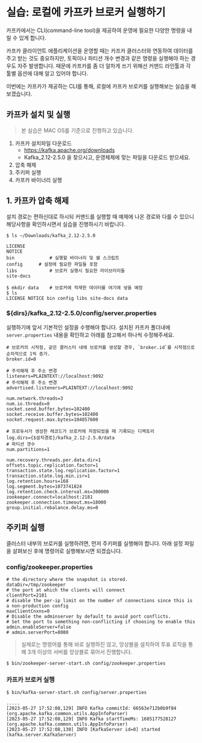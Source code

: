 # 실습: 로컬에 카프카 브로커 실행하기

카프카에서는 CLI(command-line tool)을 제공하여 운영에 필요한 다양한 명령을 내릴 수 있게 합니다.

카프카 클라이언트 애플리케이션을 운영할 때는 카프카 클러스터와 연동하여 데이터를 주고 받는 것도 중요하지만, 토픽이나 파티션 개수 변경과 같은 명령을 실행해야 하는 경우도 자주 발생합니다. 때문에 카프카를 좀 더 알차게 쓰기 위해선 커맨드 라인툴과 각 툴별 옵션에 대해 알고 있어야 합니다.

이번에는 카프카가 제공하는 CLI를 통해, 로컬에 카프카 브로커를 실행해보는 실습을 해보겠습니다.

## 카프카 설치 및 실행

> 본 실습은 MAC OS를 기준으로 진행하고 있습니다.

1. 카프카 설치파일 다운로드
   - https://kafka.apache.org/downloads
   - Kafka_2.12-2.5.0 을 찾으시고, 운영체제에 맞는 파일을 다운로드 받으세요.
2. 압축 해제
3. 주키퍼 실행
4. 카프카 바이너리 실행

## 1. 카프카 압축 해제

설치 경로는 편하신대로 하시되 커맨드를 실행할 때 예제에 나온 경로와 다를 수 있으니 해당사항을 확인하시면서 실습을 진행하시기 바랍니다.

```shell
$ ls ~/Downloads/kafka_2.12-2.5.0

LICENSE
NOTICE
bin 			# 실행할 바이너리 및 쉘 스크립트
config 		# 설정에 필요한 파일들 포함 
libs 			# 브로커 실행시 필요한 라이브러리들
site-docs

$ mkdir data	# 브로커에 적재한 데이터를 여기에 넣을 예정
$ ls
LICENSE NOTICE bin config libs site-docs data
```

### ${dirs}/kafka_2.12-2.5.0/config/server.properties

실행하기에 앞서 기본적인 설정을 수행해야 합니다. 설치된 카프카 폴더내에 `server.properties` 내용을 확인하고 아래를 참고해서 하나씩 수정해주세요.

```properties
# 브로커의 시작점, 같은 클러스터 내에 브로커를 생성할 경우, `broker.id`를 시작점으로 순차적으로 1씩 증가.
broker.id=0

# 주석해제 후 주소 변경
listeners=PLAINTEXT://localhost:9092
# 주석해제 후 주소 변경
advertised.listeners=PLAINTEXT://localhost:9092

num.network.threads=3
num.io.threads=8
socket.send.buffer.bytes=102400
socket.receive.buffer.bytes=102400
socket.request.max.bytes=104857600

# 프로듀서가 생성한 레코드가 브로커에 저장되었을 때 기록되는 디렉토리
log.dirs={$설치경로}/kafka_2.12-2.5.0/data
# 파티션 갯수
num.partitions=1

num.recovery.threads.per.data.dir=1
offsets.topic.replication.factor=1
transaction.state.log.replication.factor=1
transaction.state.log.min.isr=1
log.retention.hours=168
log.segment.bytes=1073741824
log.retention.check.interval.ms=300000
zookeeper.connect=localhost:2181
zookeeper.connection.timeout.ms=18000
group.initial.rebalance.delay.ms=0

```

## 주키퍼 실행

클러스터 내부의 브로커를 실행하려면, 먼저 주키퍼를 실행해야 합니다. 아래 설정 파일을 살펴보신 후에 명령어로 실행해보시면 되겠습니다.

### config/zookeeper.properties

```properties
# the directory where the snapshot is stored.
dataDir=/tmp/zookeeper
# the port at which the clients will connect
clientPort=2181
# disable the per-ip limit on the number of connections since this is a non-production config
maxClientCnxns=0
# Disable the adminserver by default to avoid port conflicts.
# Set the port to something non-conflicting if choosing to enable this
admin.enableServer=false
# admin.serverPort=8080
```

> 실제로는 명령어를 통해 바로 실행하진 않고, 앙상블을 설치하여 투표 로직을 통해 3개 이상의 서버를 앙상블로 묶어서 진행합니다.

```shell
$ bin/zookeeper-server-start.sh config/zookeeper.properties
```

### 카프카 브로커 실행

```shell
$ bin/kafka-server-start.sh config/server.properties

.....
[2023-05-27 17:52:08,129] INFO Kafka commitId: 66563e712b0b9f84 (org.apache.kafka.common.utils.AppInfoParser)
[2023-05-27 17:52:08,129] INFO Kafka startTimeMs: 1685177528127 (org.apache.kafka.common.utils.AppInfoParser)
[2023-05-27 17:52:08,130] INFO [KafkaServer id=0] started (kafka.server.KafkaServer)

```

